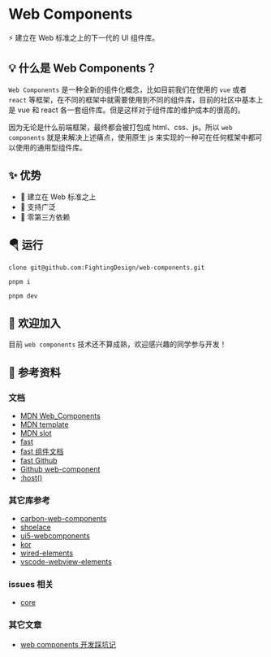 # Web Components

⚡ 建立在 Web 标准之上的下一代的 UI 组件库。

## 💡 什么是 Web Components？

`Web Components` 是一种全新的组件化概念，比如目前我们在使用的 `vue` 或者 `react` 等框架，在不同的框架中就需要使用到不同的组件库，目前的社区中基本上是 vue 和 react 各一套组件库。但是这样对于组件库的维护成本的很高的。

因为无论是什么前端框架，最终都会被打包成 html、css、js。所以 `web components` 就是来解决上述痛点，使用原生 js 来实现的一种可在任何框架中都可以使用的通用型组件库。

## ✨ 优势

- 💪 建立在 Web 标准之上
- 🐆 支持广泛
- 🦩 零第三方依赖

## 🪂 运行

```shell
clone git@github.com:FightingDesign/web-components.git

pnpm i

pnpm dev
```

## 🤟 欢迎加入

目前 `web components` 技术还不算成熟，欢迎感兴趣的同学参与开发！

## 🚀 参考资料

### 文档

- [MDN Web_Components](https://developer.mozilla.org/zh-CN/docs/Web/Web_Components)
- [MDN template](https://developer.mozilla.org/zh-CN/docs/Web/HTML/Element/template)
- [MDN slot](https://developer.mozilla.org/zh-CN/docs/Web/HTML/Element/slot)
- [fast](https://www.fast.design/docs/integrations/vite)
- [fast 组件文档](https://explore.fast.design/components/fast-button)
- [fast Github](https://github.com/microsoft/fast)
- [Github web-component](https://github.com/topics/web-component)
- [:host()](https://developer.mozilla.org/zh-CN/docs/Web/CSS/:host_function)

### 其它库参考

- [carbon-web-components](https://web-components.carbondesignsystem.com/)
- [shoelace](https://shoelace.style/)
- [ui5-webcomponents](https://sap.github.io/ui5-webcomponents/)
- [kor](https://kor-ui.com/introduction/welcome)
- [wired-elements](https://wiredjs.com/showcase.html)
- [vscode-webview-elements](https://bendera.github.io/vscode-webview-elements/)

### issues 相关

- [core](https://github.com/vuejs/core/pull/4309)

### 其它文章

- [web components 开发踩坑记](https://blog.csdn.net/xiliuhu/article/details/124615237)
